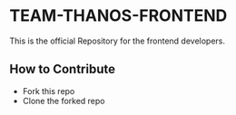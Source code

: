 # TEAM-THANOS-FRONTEND

This is the official Repository for the frontend developers.

## How to Contribute

- Fork this repo
- Clone the forked repo

